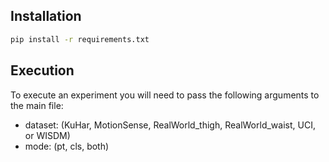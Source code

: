 ## Installation

```bash
pip install -r requirements.txt
```
## Execution

To execute an experiment you will need to pass the following arguments to the main file:
- dataset: (KuHar, MotionSense, RealWorld_thigh, RealWorld_waist, UCI, or WISDM)
- mode: (pt, cls, both)